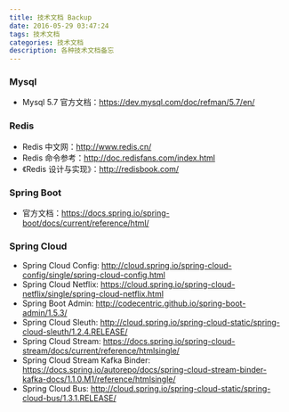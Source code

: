 ```yaml
---
title: 技术文档 Backup
date: 2016-05-29 03:47:24
tags: 技术文档
categories: 技术文档
description: 各种技术文档备忘
---
```

### Mysql
- Mysql 5.7 官方文档：https://dev.mysql.com/doc/refman/5.7/en/

### Redis
- Redis 中文网：http://www.redis.cn/
- Redis 命令参考：http://doc.redisfans.com/index.html
- 《Redis 设计与实现》：http://redisbook.com/

### Spring Boot
- 官方文档：https://docs.spring.io/spring-boot/docs/current/reference/html/

### Spring Cloud
- Spring Cloud Config: http://cloud.spring.io/spring-cloud-config/single/spring-cloud-config.html
- Spring Cloud Netflix: https://cloud.spring.io/spring-cloud-netflix/single/spring-cloud-netflix.html
- Spring Boot Admin: http://codecentric.github.io/spring-boot-admin/1.5.3/
- Spring Cloud Sleuth: http://cloud.spring.io/spring-cloud-static/spring-cloud-sleuth/1.2.4.RELEASE/
- Spring Cloud Stream: https://docs.spring.io/spring-cloud-stream/docs/current/reference/htmlsingle/
- Spring Cloud Stream Kafka Binder: https://docs.spring.io/autorepo/docs/spring-cloud-stream-binder-kafka-docs/1.1.0.M1/reference/htmlsingle/
- Spring Cloud Bus: http://cloud.spring.io/spring-cloud-static/spring-cloud-bus/1.3.1.RELEASE/

